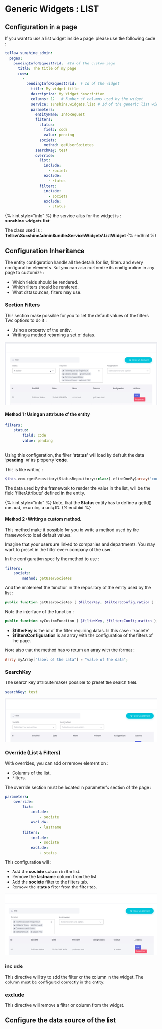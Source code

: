 # Generic Widgets : LIST

## Configuration in a page

If you want to use a list widget inside a page, please use the following code :

```yaml
tellaw_sunshine_admin:
  pages:
    pendingInfoRequestGrid:  #Id of the custom page
      title: The title of my page 
      rows:
        -
          pendingInfoRequestGrid:  # Id of the widget
            title: My widget title
            description: My Widget description
            columns: 12   # Number of columns used by the widget
            service: sunshine.widgets.list # Id of the generic list widget
            parameters:
              entityName: InfoRequest
              filters:
                status:
                  field: code
                  value: pending
                societe:
                  method: getUserSocietes
              searchKey: test
              override:
                list:
                  include:
                    - societe
                  exclude:
                    - status
                filters:
                  include:
                    - societe
                  exclude:
                    - status

```

{% hint style="info" %}
the service alias for the widget is : **sunshine.widgets.list**

The class used is : **Tellaw\SunshineAdminBundle\Service\Widgets\ListWidget**
{% endhint %}

## Configuration Inheritance

The entity configuration handle all the details for list, filters and every configuration elements. But you can also customize its configuration in any page to customize :

* Which fields should be rendered.
* Which filters should be rendered.
* What datasources, filters may use.

### Section Filters

This section make possible for you to set the default values of the filters. Two options to do it :

* Using a property of the entity.
* Writing a method returning a set of datas.

![Statut &amp; Soci&#xE9;t&#xE9; filters are pre-loaded with datas](.gitbook/assets/filter-many-many.png)

#### Method 1 : Using an attribute of the entity

```yaml
filters:
	status:
		field: code
		value: pending
	
```

Using this configuration, the filter '**status**' will load by default the data '**pending**' of its property '**code**'.

This is like writing :

```php
$this->em->getRepository(StatusRepository::class)->findOneBy(array("code" => "pending"))
```

The data used by the framework to render the value in the list, will be the field 'filterAttribute' defined in the entity.

{% hint style="info" %}
Note, that the **Status** entity has to define a getId\(\) method, returning a uniq ID.
{% endhint %}

#### Method 2 : Writing a custom method.

This method make it possible for you to write a method used by the framework to load default values.

Imagine that your users are linked to companies and departments. You may want to preset in the filter every company of the user.

In the configuration specify the method to use :

```yaml
filters:    
	societe:
		method: getUserSocietes
```

And the implement the function in the repository of the entity used by the list :

```php
public function getUserSocietes ( $filterKey, $filtersConfiguration ) {    $qb = $this->createQueryBuilder('s');    $qb->select(array('s.id', 's.label'));        if (!$this->user->hasRole('ROLE_ADMIN')) {        $qb ->innerJoin( 's.services', 'se'  )            ->innerJoin( 'se.users', 'us' )            ->where( 'us.id = :userId' )            ->setParameter( 'userId', $this->user->getId() );    }    $query = $qb->getQuery();    $results = $query->getResult();    $output = array();    foreach ($results as $result) {        $output[$result["label"]] = $result["id"];    }    return $output;}
```

Note the interface of the function :

```php
public function myCustomFunction ( $filterKey, $filtersConfiguration );
```

* **$filterKey** is the id of the filter requiring datas. In this case : 'societe'
* **$filtersConfiguration** is an array with the configuration of the filters of the page.

Note also that the method has to return an array with the format :

```php
Array myArray["label of the data"] = "value of the data";
```

### SearchKey

The search key attribute makes possible to preset the search field.

```yaml
searchKey: test
```

![](.gitbook/assets/searchpreset.png)

### Override \(List & Filters\)

With overrides, you can add or remove element on :

* Columns of the list.
* Filters.

The override section must be located in parameter's section of the page :

```yaml
parameters:
	override:
		list:
			include:
				- societe
			exclude:
				- lastname
		filters:
			include:
				- societe
			exclude:
				- status

```

This configuration will :

* Add the **societe** column in the list.
* Remove the **lastname** column from the list
* Add the **societe** filter to the filters tab.
* Remove the **status** filter from the filter tab.

![](.gitbook/assets/filtered.png)

### include

This directive will try to add the filter or the column in the widget. The column must be configured correctly in the entity.

### exclude

This directive will remove a filter or column from the widget.



## Configure the data source of the list



